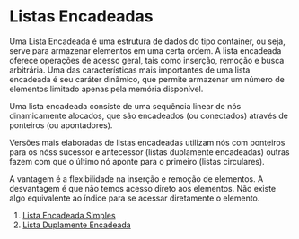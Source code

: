 # Listas Encadeadas

Uma Lista Encadeada é uma estrutura de dados do tipo container, ou seja, serve para armazenar elementos em uma certa ordem. 
A lista encadeada oferece operações de acesso geral, tais como inserção, remoção e busca arbitrária. 
Uma das características mais importantes de uma lista encadeada é seu caráter dinâmico, que permite armazenar um número de elementos limitado apenas pela memória disponível.

Uma lista encadeada consiste de uma sequência linear de nós dinamicamente alocados, que são encadeados (ou conectados) através de ponteiros (ou apontadores). 

Versões mais elaboradas de listas encadeadas utilizam nós com ponteiros para os nóss sucessor e antecessor (listas duplamente encadeadas) outras fazem com que o último nó aponte para o primeiro (listas circulares).

A vantagem é a flexibilidade na inserção e remoção de elementos. A desvantagem é que não temos acesso direto aos elementos.
Não existe algo equivalente ao índice para se acessar diretamente o elemento.

1. [Lista Encadeada Simples](ListaLigada.md)
2. [Lista Duplamente Encadeada](ListaDuplamenteLigada.md)